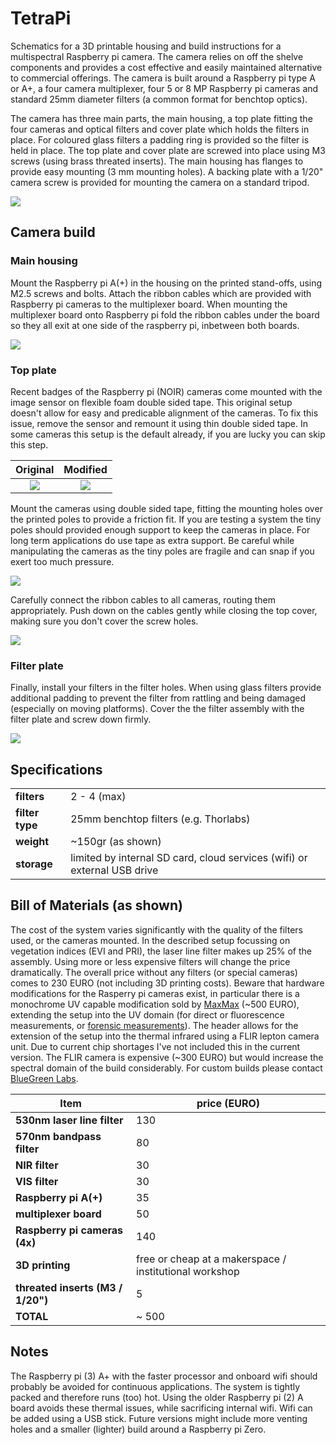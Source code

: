 # TetraPi

Schematics for a 3D printable housing and build instructions for a multispectral Raspberry pi camera. The camera relies on off the shelve components and provides a cost effective and easily maintained alternative to commercial offerings. The camera is built around a Raspberry pi type A or A+, a four camera multiplexer, four 5 or 8 MP Raspberry pi cameras and standard 25mm diameter filters (a common format for benchtop optics).

The camera has three main parts, the main housing, a top plate fitting the four cameras and optical filters and cover plate which holds the filters in place. For coloured glass filters a padding ring is provided so the filter is held in place. The top plate and cover plate are screwed into place using M3 screws (using brass threated inserts). The main housing has flanges to provide easy mounting (3 mm mounting holes). A backing plate with a 1/20" camera screw is provided for mounting the camera on a standard tripod.

![](img/camera_model.png)

## Camera build

### Main housing

Mount the Raspberry pi A(+) in the housing on the printed stand-offs, using M2.5 screws and bolts. Attach the ribbon cables which are provided with Raspberry pi cameras to the multiplexer board. When mounting the multiplexer board onto Raspberry pi fold the ribbon cables under the board so they all exit at one side of the raspberry pi, inbetween both boards.

![](img/internals.jpg)

### Top plate

Recent badges of the Raspberry pi (NOIR) cameras come mounted with the image sensor on flexible foam double sided tape. This original setup doesn't allow for easy and predicable alignment of the cameras. To fix this issue, remove the sensor and remount it using thin double sided tape. In some cameras this setup is the default already, if you are lucky you can skip this step.

|Original | Modified |
|:----:|:----:|
| ![](img/original_camera.jpg) | ![](img/modified_camera.jpg) |

Mount the cameras using double sided tape, fitting the mounting holes over the printed poles to provide a friction fit. If you are testing a system the tiny poles should provided enough support to keep the cameras in place. For long term applications do use tape as extra support. Be careful while manipulating the cameras as the tiny poles are fragile and can snap if you exert too much pressure.

![](img/camera_mounting.jpg)

Carefully connect the ribbon cables to all cameras, routing them appropriately. Push down on the cables gently while closing the top cover, making sure you don't cover the screw holes.

![](img/camera_connections.png)

### Filter plate

Finally, install your filters in the filter holes. When using glass filters provide additional padding to prevent the filter from rattling and being damaged (especially on moving platforms). Cover the the filter assembly with the filter plate and screw down firmly.

![](img/camera_with_filters.png)

## Specifications

| | |
|--|--|
| **filters**| 2 - 4 (max) |
| **filter type** | 25mm benchtop filters (e.g. Thorlabs) |
| **weight**| ~150gr (as shown) |
| **storage** | limited by internal SD card, cloud services (wifi) or external USB drive |

## Bill of Materials (as shown)

The cost of the system varies significantly with the quality of the filters used, or the cameras mounted. In the described setup focussing on vegetation indices (EVI and PRI), the laser line filter makes up 25% of the assembly. Using more or less expensive filters will change the price dramatically. The overall price without any filters (or special cameras) comes to 230 EURO (not including 3D printing costs). Beware that hardware modifications for the Rasperry pi cameras exist, in particular there is a monochrome UV capable modification sold by [MaxMax](https://maxmax.com/maincamerapage/monochrome-cameras/raspeberry-pi-cameras/raspberry-pi-mono) (~500 EURO), extending the setup into the UV domain (for direct or fluorescence measurements, or [forensic measurements](https://www.mdpi.com/1424-8220/16/10/1649)). The header allows for the extension of the setup into the thermal infrared using a FLIR lepton camera unit. Due to current chip shortages I've not included this in the current version. The FLIR camera is expensive (~300 EURO) but would increase the spectral domain of the build considerably. For custom builds please contact [BlueGreen Labs](https://bluegreenlabs.org).

| Item | price (EURO)|
|--|--|
| **530nm laser line filter**| 130 |
| **570nm bandpass filter**| 80 |
| **NIR filter**| 30 |
| **VIS filter**| 30 |
| **Raspberry pi A(+)** | 35 |
| **multiplexer board**| 50 |
| **Raspberry pi cameras (4x)** | 140 |
| **3D printing** | free or cheap at a makerspace / institutional workshop |
| **threated inserts (M3 / 1/20")** | 5 |
| **TOTAL**| ~ 500 |

## Notes

The Raspberry pi (3) A+ with the faster processor and onboard wifi should probably be avoided for continuous applications. The system is tightly packed and therefore runs (too) hot. Using the older Raspberry pi (2) A board avoids these thermal issues, while sacrificing internal wifi. Wifi can be added using a USB stick. Future versions might include more venting holes and a smaller (lighter) build around a Raspberry pi Zero.